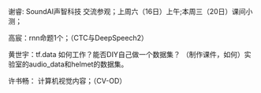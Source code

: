 谢睿: SoundAI声智科技 交流参观；上周六（16日）上午;本周三（20日）课间小测；

高宸：rnn命题1个；（CTC与DeepSpeech2）

黄世宇：tf.data 如何工作？能否DIY自己做一个数据集？ （制作课件，如何）实验室的audio_data和helmet的数据集。

许书畅： 计算机视觉内容；（CV-OD）
